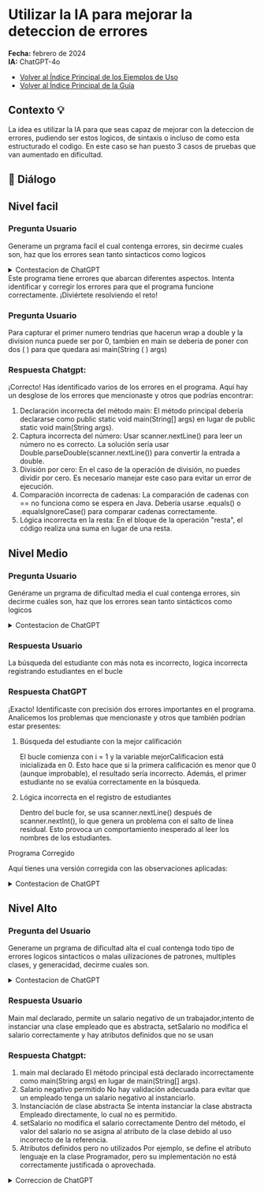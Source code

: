 # Utilizar la IA para mejorar la deteccion de errores
**Fecha:** febrero de 2024 <br>
**IA:** ChatGPT-4o

- [Volver al Índice Principal de los Ejemplos de Uso](/Ejemplos-uso/README.md)
- [Volver al Índice Principal de la Guía](/README.md)
## Contexto 💡
La idea es utilizar la IA para que seas capaz de mejorar con la deteccion de errores, pudiendo ser estos logicos, de sintaxis o incluso de como esta estructurado el codigo.
En este caso se han puesto 3 casos de pruebas que van aumentado en dificultad.

## 💬 Diálogo

## Nivel facil
### Pregunta Usuario
Generame un prgrama facil el cual contenga errores, sin decirme cuales son, haz que los errores sean tanto sintacticos como logicos

<details>
<summary>Contestacion de ChatGPT</summary>
<br>

Aquí tienes un programa sencillo en Java que contiene algunos errores tanto sintácticos como lógicos:
```Java
import java.util.Scanner;

public class Calculadora {
    public static void main(String args) { 
        Scanner scanner = new Scanner(System.in);

        System.out.println("Bienvenido a la calculadora básica.");
        System.out.println("Por favor, introduce el primer número:");
        double numero1 = scanner.nextLine();

        System.out.println("Introduce el segundo número:");
        double numero2 = scanner.nextInt();

        System.out.println("Elige una operación: suma, resta, multiplica, divide");
        String operacion = scanner.nextLine();

        double resultado;
        if (operacion == "suma") { 
            resultado = numero1 + numero2;
        } else if (operacion.equals("resta")) {
            resultado = numero1 + numero2; 
        } else if (operacion.equals("multiplica")) {
            resultado = numero1 * numero2;
        } else if (operacion.equals("divide")) {
            resultado = numero1 / 0; 
        } else {
            System.out.println("Operación no válida");
            resultado = 0;
        }

        System.out.println("El resultado es: " + resultado);
        scanner.close();
    }
}
```
</details>
Este programa tiene errores que abarcan diferentes aspectos. Intenta identificar y corregir los errores para que el programa funcione correctamente. ¡Diviértete resolviendo el reto!

### Pregunta  Usuario
Para capturar el primer numero tendrias que hacerun wrap a double y la division nunca puede ser por 0, tambien en main se deberia de poner con dos ( ) para que quedara asi main(String ( ) args)

### Respuesta Chatgpt:
¡Correcto! Has identificado varios de los errores en el programa. Aquí hay un desglose de los errores que mencionaste y otros que podrías encontrar:
<ol>
   <li> Declaración incorrecta del método main:
    El método principal debería declararse como public static void main(String[] args) en lugar de public static void main(String args).</li>

   <li>  Captura incorrecta del número:
    Usar scanner.nextLine() para leer un número no es correcto. La solución sería usar Double.parseDouble(scanner.nextLine()) para convertir la entrada a double.</li>

   <li>  División por cero:
    En el caso de la operación de división, no puedes dividir por cero. Es necesario manejar este caso para evitar un error de ejecución.</li>

   <li>  Comparación incorrecta de cadenas:
    La comparación de cadenas con == no funciona como se espera en Java. Debería usarse .equals() o .equalsIgnoreCase() para comparar cadenas correctamente.</li>

   <li>  Lógica incorrecta en la resta:
    En el bloque de la operación "resta", el código realiza una suma en lugar de una resta.</li> 
</ol>

## Nivel Medio

### Pregunta Usuario
Genérame un prgrama de dificultad media el cual contenga errores, sin decirme cuáles son, haz que los errores sean tanto sintácticos como logicos
<details>
<summary>Contestacion de ChatGPT</summary>
<br>

Aquí tienes un programa de dificultad media en Java que contiene errores tanto sintácticos como lógicos. ¡Buena suerte encontrándolos! 🚀
```Java
import java.util.Scanner;

public class GestorDeEstudiantes {
    public static void main(String[] args) {
        Scanner scanner = new Scanner(System.in);

        System.out.println("Bienvenido al Gestor de Estudiantes");
        System.out.print("¿Cuántos estudiantes deseas registrar? ");
        int cantidadEstudiantes = scanner.nextInt();

        String[] nombres = new String[cantidadEstudiantes];
        double[] calificaciones = new double[cantidadEstudiantes];

        // Registro de estudiantes
        for (int i = 0; i <= cantidadEstudiantes; i++) {
            System.out.print("Introduce el nombre del estudiante " + (i + 1) + ": ");
            nombres[i] = scanner.nextLine();

            System.out.print("Introduce la calificación del estudiante " + (i + 1) + ": ");
            calificaciones[i] = scanner.nextDouble();
        }

        // Cálculo de estadísticas
        double suma = 0;
        for (int i = 0; i < cantidadEstudiantes; i++) {
            suma += calificaciones[i];
        }
        double promedio = suma / cantidadEstudiantes;

        System.out.println("\nEstudiantes registrados:");
        for (int i = 0; i < cantidadEstudiantes; i++) {
            System.out.println("Nombre: " + nombres[i] + ", Calificación: " + calificaciones[i]);
        }

        System.out.println("\nPromedio general: " + promedio);

        // Búsqueda de estudiante con la calificación más alta
        String mejorEstudiante = "";
        double mejorCalificacion = 0;

        for (int i = 1; i < cantidadEstudiantes; i++) { 
            if (calificaciones[i] > mejorCalificacion) {
                mejorCalificacion = calificaciones[i];
                mejorEstudiante = nombres[i];
            }
        }

        System.out.println("El estudiante con la mejor calificación es: " + mejorEstudiante + " con " + mejorCalificacion);

        scanner.close();
    }
}
```
</details>

### Respuesta Usuario
La búsqueda del estudiante con más nota es incorrecto, logica incorrecta registrando estudiantes en el bucle
### Respuesta ChatGPT
¡Exacto! Identificaste con precisión dos errores importantes en el programa. Analicemos los problemas que mencionaste y otros que también podrían estar presentes:
<ol>
<li> Búsqueda del estudiante con la mejor calificación

El bucle comienza con i = 1 y la variable mejorCalificacion está inicializada en 0. Esto hace que si la primera calificación es menor que 0 (aunque improbable), el resultado sería incorrecto. Además, el primer estudiante no se evalúa correctamente en la búsqueda.
</li><li>Lógica incorrecta en el registro de estudiantes

Dentro del bucle for, se usa scanner.nextLine() después de scanner.nextInt(), lo que genera un problema con el salto de línea residual. Esto provoca un comportamiento inesperado al leer los nombres de los estudiantes.</li>
</ol>
Programa Corregido

Aquí tienes una versión corregida con las observaciones aplicadas:
<details>
<summary>Contestacion de ChatGPT</summary>
<br>

```Java
import java.util.Scanner;

public class GestorDeEstudiantes {
    public static void main(String[] args) {
        Scanner scanner = new Scanner(System.in);

        System.out.println("Bienvenido al Gestor de Estudiantes");
        System.out.print("¿Cuántos estudiantes deseas registrar? ");
        int cantidadEstudiantes = scanner.nextInt();
        scanner.nextLine(); // Consumir el salto de línea residual

        String[] nombres = new String[cantidadEstudiantes];
        double[] calificaciones = new double[cantidadEstudiantes];

        // Registro de estudiantes
        for (int i = 0; i < cantidadEstudiantes; i++) { // Corregido límite del bucle
            System.out.print("Introduce el nombre del estudiante " + (i + 1) + ": ");
            nombres[i] = scanner.nextLine(); // Ahora funciona correctamente

            System.out.print("Introduce la calificación del estudiante " + (i + 1) + ": ");
            calificaciones[i] = scanner.nextDouble();
            scanner.nextLine(); // Consumir salto de línea residual después de nextDouble
        }

        // Cálculo de estadísticas
        double suma = 0;
        for (int i = 0; i < cantidadEstudiantes; i++) {
            suma += calificaciones[i];
        }
        double promedio = suma / cantidadEstudiantes;

        System.out.println("\nEstudiantes registrados:");
        for (int i = 0; i < cantidadEstudiantes; i++) {
            System.out.println("Nombre: " + nombres[i] + ", Calificación: " + calificaciones[i]);
        }

        System.out.println("\nPromedio general: " + promedio);

        // Búsqueda de estudiante con la calificación más alta
        String mejorEstudiante = nombres[0];
        double mejorCalificacion = calificaciones[0];

        for (int i = 1; i < cantidadEstudiantes; i++) { // Corregido índice inicial
            if (calificaciones[i] > mejorCalificacion) {
                mejorCalificacion = calificaciones[i];
                mejorEstudiante = nombres[i];
            }
        }

        System.out.println("El estudiante con la mejor calificación es: " + mejorEstudiante + " con " + mejorCalificacion);

        scanner.close();
    }
}

```
</details>

## Nivel Alto
### Pregunta del Usuario
Generame un prgrama de dificultad alta el cual contenga todo tipo de errores logicos sintacticos o malas uilizaciones de patrones, multiples clases, y generacidad, decirme cuales son.

<details>
<summary>Contestacion de ChatGPT</summary>

```Java
  import java.util.ArrayList;
  import java.util.List;

// Clase genérica para gestionar empleados
class Gestor<T> {
    private List<T> items;

    // Constructor
    public Gestor() {
        items = new ArrayList<>();
    }

    // Agregar elemento a la lista
    public void addEmpleado(T empleado) {
        items.add(empleado);
    }

    // Obtener el empleado por índice
    public T getEmpleado(int index) {
        return items.get(index); 
    }

    // Mostrar todos los empleados
    public void mostrarEmpleados() {
        for (T empleado : items) {
            System.out.println(empleado.toString()); 
        }
    }
}

// Clase base abstracta para empleados
abstract class Empleado {
    private String nombre;
    private double salario;

    public Empleado(String nombre, double salario) {
        this.nombre = nombre;
        this.salario = salario;
    }

    public String getNombre() {
        return nombre;
    }

    public double getSalario() {
        return salario;
    }

    public void setSalario(double salario) {
        if (salario >= 0) {
            salario = salario; 
        }
    }

    @Override
    public String toString() {
        return "Empleado: " + nombre + ", Salario: " + salario;
    }
}

// Clase concreta para un tipo de empleado
class Programador extends Empleado {
    private String lenguaje;

    public Programador(String nombre, double salario, String lenguaje) {
        super(nombre, salario);
        this.lenguaje = lenguaje;
    }

    public String getLenguaje() {
        return lenguaje;
    }

    @Override
    public String toString() {
        return super.toString() + ", Lenguaje: " + lenguaje;
    }
}

// Clase principal
public class Main {
    public static void main(String args) {
        Gestor<Empleado> gestor = new Gestor<>();

        // Crear empleados
        gestor.addEmpleado(new Programador("Alice", 50000, "Java"));
        gestor.addEmpleado(new Empleado("Bob", 40000) {
            @Override
            public void setSalario(double salario) {
                super.setSalario(salario);
            }
        });

        gestor.addEmpleado(new Programador("Charlie", -60000, "Python"));

        // Mostrar empleados
        System.out.println("Lista de empleados:");
        gestor.mostrarEmpleados();

        // Intentar obtener un empleado fuera de rango
        System.out.println("Empleado en la posición 5:");
        System.out.println(gestor.getEmpleado(5)); 
    }
}
```
</details>

### Respuesta Usuario <br>
Main mal declarado, permite un salario negativo de un trabajador,intento de instanciar una clase empleado que es abstracta, setSalario no modifica el salario correctamente y hay atributos definidos que no se usan

### Respuesta Chatgpt:

<ol>
 <li> main mal declarado
El método principal está declarado incorrectamente como main(String args) en lugar de main(String[] args).</li>
<li>
Salario negativo permitido
No hay validación adecuada para evitar que un empleado tenga un salario negativo al instanciarlo.</li>
<li>
Instanciación de clase abstracta
Se intenta instanciar la clase abstracta Empleado directamente, lo cual no es permitido.</li>
<li>
setSalario no modifica el salario correctamente
Dentro del método, el valor del salario no se asigna al atributo de la clase debido al uso incorrecto de la referencia.</li>
<li>
Atributos definidos pero no utilizados
Por ejemplo, se define el atributo lenguaje en la clase Programador, pero su implementación no está correctamente justificada o aprovechada.</li>
</ol>

<details>
<summary>Correccion de ChatGPT</summary>

```Java
import java.util.ArrayList;
import java.util.List;

// Clase genérica para gestionar empleados
class Gestor<T extends Empleado> { // Restricción en generics para aceptar solo subclases de Empleado
    private List<T> items;

    // Constructor
    public Gestor() {
        items = new ArrayList<>();
    }

    // Agregar elemento a la lista
    public void addEmpleado(T empleado) {
        items.add(empleado);
    }

    // Obtener el empleado por índice
    public T getEmpleado(int index) {
        if (index >= 0 && index < items.size()) {
            return items.get(index);
        } else {
            throw new IndexOutOfBoundsException("Índice fuera de rango");
        }
    }

    // Mostrar todos los empleados
    public void mostrarEmpleados() {
        for (T empleado : items) {
            System.out.println(empleado);
        }
    }
}

// Clase base abstracta para empleados
abstract class Empleado {
    private String nombre;
    private double salario;

    public Empleado(String nombre, double salario) {
        this.nombre = nombre;
        setSalario(salario); // Validación en el setter
    }

    public String getNombre() {
        return nombre;
    }

    public double getSalario() {
        return salario;
    }

    public void setSalario(double salario) {
        if (salario >= 0) {
            this.salario = salario;
        } else {
            throw new IllegalArgumentException("El salario no puede ser negativo");
        }
    }

    @Override
    public String toString() {
        return "Empleado: " + nombre + ", Salario: $" + salario;
    }
}

// Clase concreta para un tipo de empleado
class Programador extends Empleado {
    private String lenguaje;

    public Programador(String nombre, double salario, String lenguaje) {
        super(nombre, salario);
        this.lenguaje = lenguaje;
    }

    public String getLenguaje() {
        return lenguaje;
    }

    @Override
    public String toString() {
        return super.toString() + ", Lenguaje: " + lenguaje;
    }
}

// Clase principal
public class Main {
    public static void main(String[] args) { // Declaración correcta de main
        Gestor<Empleado> gestor = new Gestor<>();

        // Crear empleados
        gestor.addEmpleado(new Programador("Alice", 50000, "Java"));
        gestor.addEmpleado(new Programador("Charlie", 60000, "Python"));

        // Mostrar empleados
        System.out.println("Lista de empleados:");
        gestor.mostrarEmpleados();

        // Intentar obtener un empleado fuera de rango
        try {
            System.out.println("Empleado en la posición 5:");
            System.out.println(gestor.getEmpleado(5)); // Manejado con excepción
        } catch (IndexOutOfBoundsException e) {
            System.out.println("Error: " + e.getMessage());
        }

        // Intentar agregar un empleado con salario negativo
        try {
            gestor.addEmpleado(new Programador("Bob", -40000, "C++")); // Lanzará excepción
        } catch (IllegalArgumentException e) {
            System.out.println("Error al agregar empleado: " + e.getMessage());
        }
    }
}

```
</details>